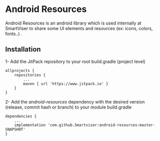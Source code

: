 # Android Resources

Android Resources is an android library which is used internally at SmartViser to share some UI 
elements and resources (ex: icons, colors, fonts..) .

## Installation

1- Add the JitPack repository to your root build.gradle (project level)
```
allprojects {
    repositories {
        ...
        maven { url 'https://www.jitpack.io' }
    }
}
```

2- Add the *android-resources* dependency with the desired version (release, commit hash or branch) to 
your module build.gradle 
```
dependencies {
    ...
    implementation 'com.github.Smartviser:android-resources:master-SNAPSHOT'
}
```
